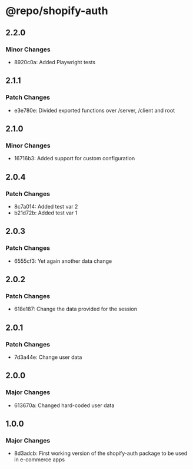 # @repo/shopify-auth

## 2.2.0

### Minor Changes

- 8920c0a: Added Playwright tests

## 2.1.1

### Patch Changes

- e3e780e: Divided exported functions over /server, /client and root

## 2.1.0

### Minor Changes

- 16716b3: Added support for custom configuration

## 2.0.4

### Patch Changes

- 8c7a014: Added test var 2
- b21d72b: Added test var 1

## 2.0.3

### Patch Changes

- 6555cf3: Yet again another data change

## 2.0.2

### Patch Changes

- 618e187: Change the data provided for the session

## 2.0.1

### Patch Changes

- 7d3a44e: Change user data

## 2.0.0

### Major Changes

- 613670a: Changed hard-coded user data

## 1.0.0

### Major Changes

- 8d3adcb: First working version of the shopify-auth package to be used in e-commerce apps
